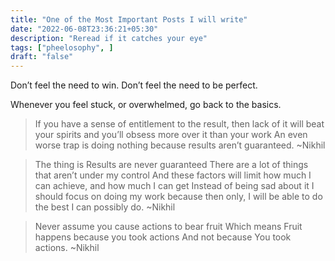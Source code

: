 ```yaml
---
title: "One of the Most Important Posts I will write"
date: "2022-06-08T23:36:21+05:30"
description: "Reread if it catches your eye"
tags: ["pheelosophy", ]
draft: "false"
---
```


Don’t feel the need to win. Don’t feel the need to be perfect.

Whenever you feel stuck, or overwhelmed, go back to the basics.

> If you have a sense of entitlement to the result, then lack of it will beat your spirits and you’ll obsess more over it than your work An even worse trap is doing nothing because results aren’t guaranteed. ~Nikhil

> The thing is Results are never guaranteed There are a lot of things that aren’t under my control And these factors will limit how much I can achieve, and how much I can get Instead of being sad about it I should focus on doing my work because then only, I will be able to do the best I can possibly do. ~Nikhil

> Never assume you cause actions to bear fruit Which means Fruit happens because you took actions And not because You took actions. ~Nikhil


